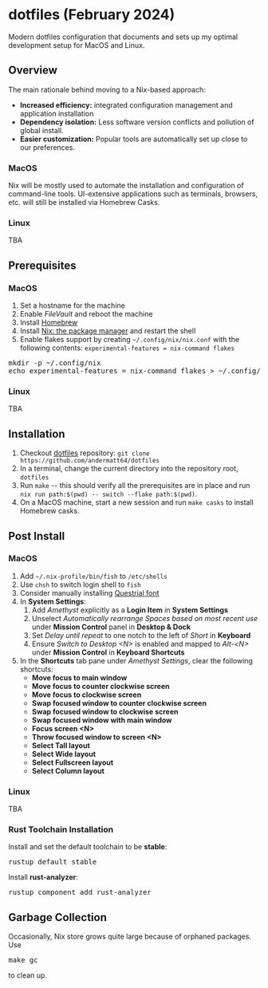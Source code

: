 # dotfiles (February 2024)
Modern dotfiles configuration that documents and sets up my optimal development setup for MacOS and Linux.

## Overview
The main rationale behind moving to a Nix-based approach:
* **Increased efficiency:** integrated configuration management and application installation
* **Dependency isolation:** Less software version conflicts and pollution of global install.
* **Easier customization:** Popular tools are automatically set up close to our preferences.

### MacOS
Nix will be mostly used to automate the installation and configuration of command-line tools. UI-extensive applications such as terminals, browsers, etc. will still be installed via Homebrew Casks. 

### Linux
TBA
 
## Prerequisites
### MacOS
1. Set a hostname for the machine
2. Enable *FileVault* and reboot the machine
3. Install [Homebrew](https://brew.sh)
4. Install [Nix: the package manager](https://nixos.org/download#nix-install-macos) and restart the shell
5. Enable flakes support by creating `~/.config/nix/nix.conf` with the following contents: `experimental-features = nix-command flakes`
<pre>
mkdir -p ~/.config/nix
echo experimental-features = nix-command flakes > ~/.config/nix/nix.conf
</pre>

### Linux
TBA

## Installation
1. Checkout [dotfiles](https://github.com/andermatt64/dotfiles) repository: `git clone https://github.com/andermatt64/dotfiles`
2. In a terminal, change the current directory into the repository root, `dotfiles`
3. Run `make` -- this should verify all the prerequisites are in place and run `nix run path:$(pwd) -- switch --flake path:$(pwd)`. 
4. On a MacOS machine, start a new session and run `make casks` to install Homebrew casks.

## Post Install
### MacOS
1. Add `~/.nix-profile/bin/fish` to `/etc/shells`
2. Use `chsh` to switch login shell to `fish`
3. Consider manually installing [Questrial font](https://fonts.google.com/specimen/Questrial)
4. In **System Settings**:
    1. Add *Amethyst* explicitly as a **Login Item** in **System Settings**
    2. Unselect *Automatically rearrange Spaces based on most recent use* under **Mission Control** panel in **Desktop & Dock**
    3. Set *Delay until repeat* to one notch to the left of *Short* in **Keyboard**
    4. Ensure *Switch to Desktop &lt;N&gt;* is enabled and mapped to *Alt-&lt;N&gt;* under **Mission Control** in **Keyboard Shortcuts** 
5. In the **Shortcuts** tab pane under *Amethyst Settings*, clear the following shortcuts:
    * **Move focus to main window**
    * **Move focus to counter clockwise screen**
    * **Move focus to clockwise screen**
    * **Swap focused window to counter clockwise screen**
    * **Swap focused window to clockwise screen**
    * **Swap focused window with main window**
    * **Focus screen &lt;N&gt;**
    * **Throw focused window to screen &lt;N&gt;**
    * **Select Tall layout**
    * **Select Wide layout**
    * **Select Fullscreen layout**
    * **Select Column layout**

### Linux
TBA

### Rust Toolchain Installation
Install and set the default toolchain to be **stable**:
<pre>
rustup default stable
</pre>

Install **rust-analyzer**:
<pre>
rustup component add rust-analyzer
</pre>

## Garbage Collection
Occasionally, Nix store grows quite large because of orphaned packages. Use
<pre>
make gc
</pre>
to clean up.
